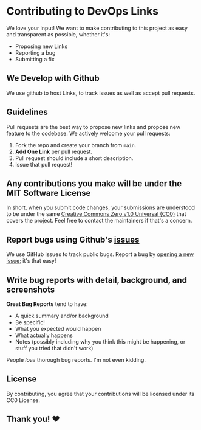 # Contributing to DevOps Links
We love your input! We want to make contributing to this project as easy and transparent as possible, whether it's:

- Proposing new Links
- Reporting a bug
- Submitting a fix

## We Develop with Github
We use github to host Links, to track issues as well as accept pull requests.

## Guidelines
Pull requests are the best way to propose new links and propose new feature to the codebase. We actively welcome your pull requests:

1. Fork the repo and create your branch from `main`.
2. **Add One Link** per pull request.
3. Pull request should include a short description. 
4. Issue that pull request!

## Any contributions you make will be under the MIT Software License
In short, when you submit code changes, your submissions are understood to be under the same [Creative Commons Zero v1.0 Universal (CC0)](https://choosealicense.com/licenses/cc0-1.0/) that covers the project. Feel free to contact the maintainers if that's a concern.

## Report bugs using Github's [issues](https://github.com/HUMBL3B33/DevOps-Link/issues)
We use GitHub issues to track public bugs. Report a bug by [opening a new issue](https://github.com/HUMBL3B33/DevOps-Link/issues); it's that easy!

## Write bug reports with detail, background, and screenshots

**Great Bug Reports** tend to have:

- A quick summary and/or background
- Be specific!
- What you expected would happen
- What actually happens
- Notes (possibly including why you think this might be happening, or stuff you tried that didn't work)

People *love* thorough bug reports. I'm not even kidding.


## License
By contributing, you agree that your contributions will be licensed under its CC0 License.

## Thank you! ❤️
